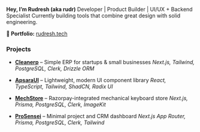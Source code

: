 **Hey, I’m Rudresh (aka rudr)**
Developer | Product Builder | UI/UX + Backend Specialist
Currently building tools that combine great design with solid engineering.

**🔗 Portfolio:** [rudresh.tech](https://www.rudresh.tech/)

### Projects

* **[Cleanerp](https://cleanerp.vercel.app/)** – Simple ERP for startups & small businesses
  *Next.js, Tailwind, PostgreSQL, Clerk, Drizzle ORM*

* **[ApsaraUI](https://apsaraui.vercel.app/)** – Lightweight, modern UI component library
  *React, TypeScript, Tailwind, ShadCN, Radix UI*

* **[MechStore](https://mech.vercel.app/)** – Razorpay-integrated mechanical keyboard store
  *Next.js, Prisma, PostgreSQL, Clerk, ImageKit*

* **[ProSensei](https://prosensei.vercel.app/)** – Minimal project and CRM dashboard
  *Next.js App Router, Prisma, PostgreSQL, Clerk, Tailwind*
